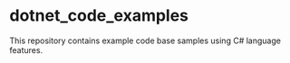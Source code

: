 # dotnet_code_examples
This repository contains example code base samples using C# language features.
